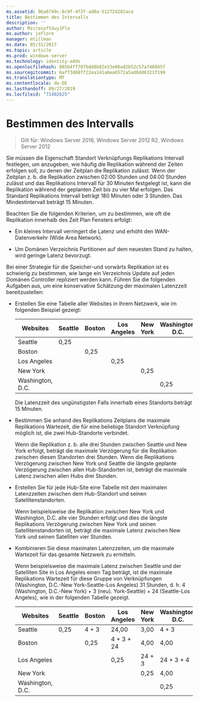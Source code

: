 ```yaml
---
ms.assetid: 96a6749c-6c9f-4f2f-ad0a-51272d282ace
title: Bestimmen des Intervalls
description: ''
author: MicrosoftGuyJFlo
ms.author: joflore
manager: mtillman
ms.date: 05/31/2017
ms.topic: article
ms.prod: windows-server
ms.technology: identity-adds
ms.openlocfilehash: 065b4ff707bdd8b82e33e06ad2b52c57a746045f
ms.sourcegitcommit: 6aff3d88ff22ea141a6ea6572a5ad8dd6321f199
ms.translationtype: MT
ms.contentlocale: de-DE
ms.lasthandoff: 09/27/2019
ms.locfileid: "71402625"
---
```

# <a name="determining-the-interval"></a>Bestimmen des Intervalls

>Gilt für: Windows Server 2016, Windows Server 2012 R2, Windows Server 2012

Sie müssen die Eigenschaft Standort Verknüpfungs Replikations Intervall festlegen, um anzugeben, wie häufig die Replikation während der Zeiten erfolgen soll, zu denen der Zeitplan die Replikation zulässt. Wenn der Zeitplan z. b. die Replikation zwischen 02:00 Stunden und 04:00 Stunden zulässt und das Replikations Intervall für 30 Minuten festgelegt ist, kann die Replikation während der geplanten Zeit bis zu vier Mal erfolgen. Das Standard Replikations Intervall beträgt 180 Minuten oder 3 Stunden. Das Mindestintervall beträgt 15 Minuten.  
  
Beachten Sie die folgenden Kriterien, um zu bestimmen, wie oft die Replikation innerhalb des Zeit Plan Fensters erfolgt:  
  
-   Ein kleines Intervall verringert die Latenz und erhöht den WAN-Datenverkehr (Wide Area Network).  
  
-   Um Domänen Verzeichnis Partitionen auf dem neuesten Stand zu halten, wird geringe Latenz bevorzugt.  
  
Bei einer Strategie für die Speicher-und vorwärts Replikation ist es schwierig zu bestimmen, wie lange ein Verzeichnis Update auf jeden Domänen Controller repliziert werden kann. Führen Sie die folgenden Aufgaben aus, um eine konservative Schätzung der maximalen Latenzzeit bereitzustellen:  
  
-   Erstellen Sie eine Tabelle aller Websites in Ihrem Netzwerk, wie im folgenden Beispiel gezeigt:  
  
    |Websites|Seattle|Boston|Los Angeles|New York|Washington, D.C.|  
    |---------|-----------|----------|---------------|------------|--------------------|  
    |Seattle|0,25|||||  
    |Boston||0,25||||  
    |Los Angeles|||0,25|||  
    |New York||||0,25||  
    |Washington, D.C.|||||0,25|  
  
    Die Latenzzeit des ungünstigsten Falls innerhalb eines Standorts beträgt 15 Minuten.  
  
-   Bestimmen Sie anhand des Replikations Zeitplans die maximale Replikations Wartezeit, die für eine beliebige Standort Verknüpfung möglich ist, die zwei Hub-Standorte verbindet.  
  
    Wenn die Replikation z. b. alle drei Stunden zwischen Seattle und New York erfolgt, beträgt die maximale Verzögerung für die Replikation zwischen diesen Standorten drei Stunden. Wenn die Replikations Verzögerung zwischen New York und Seattle die längste geplante Verzögerung zwischen allen Hub-Standorten ist, beträgt die maximale Latenz zwischen allen Hubs drei Stunden.  
  
-   Erstellen Sie für jede Hub-Site eine Tabelle mit den maximalen Latenzzeiten zwischen dem Hub-Standort und seinen Satellitenstandorten.  
  
    Wenn beispielsweise die Replikation zwischen New York und Washington, D.C. alle vier Stunden erfolgt und dies die längste Replikations Verzögerung zwischen New York und seinen Satellitenstandorten ist, beträgt die maximale Latenz zwischen New York und seinen Satelliten vier Stunden.  
  
-   Kombinieren Sie diese maximalen Latenzzeiten, um die maximale Wartezeit für das gesamte Netzwerk zu ermitteln.  
  
    Wenn beispielsweise die maximale Latenz zwischen Seattle und der Satelliten Site in Los Angeles einen Tag beträgt, ist die maximale Replikations Wartezeit für diese Gruppe von Verknüpfungen (Washington, D.C.-New York-Seattle-Los Angeles) 31 Stunden, d. h. 4 (Washington, D.C.-New York) + 3 (neu). York-Seattle) + 24 (Seattle-Los Angeles), wie in der folgenden Tabelle gezeigt.  
  
    |Websites|Seattle|Boston|Los Angeles|New York|Washington, D.C.|  
    |---------|-----------|----------|---------------|------------|--------------------|  
    |Seattle|0,25|4 + 3|24,00|3,00|4 + 3|  
    |Boston||0,25|4 + 3 + 24|4,00|4,00|  
    |Los Angeles|||0,25|24 + 3|24 + 3 + 4|  
    |New York||||0,25|4,00|  
    |Washington, D.C.|||||0,25|  
  


